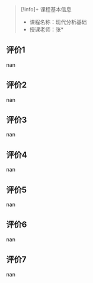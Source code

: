 >[!info]+ 课程基本信息
>
> - 课程名称：现代分析基础
> - 授课老师：张*

## 评价1

nan
## 评价2

nan
## 评价3

nan
## 评价4

nan
## 评价5

nan
## 评价6

nan
## 评价7

nan

